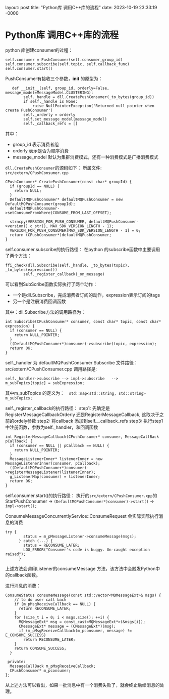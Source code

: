 layout: post
title: "Python库 调用C++库的流程"
date: 2023-10-19 23:33:19 -0000

# Python库 调用C++库的流程
python 库创建consumer的过程：
```
self.consumer = PushConsumer(self.consumer_group_id)
self.consumer.subscribe(self.topic, self.callback_func)
self.consumer.start()
```

PushConsumer有接收三个参数，__init__ 的原型为：
```
   def __init__(self, group_id, orderly=False, message_model=MessageModel.CLUSTERING):
        self._handle = dll.CreatePushConsumer(_to_bytes(group_id))
        if self._handle is None:
            raise NullPointerException('Returned null pointer when create PushConsumer')
        self._orderly = orderly
        self.set_message_model(message_model)
        self._callback_refs = []
```
其中：
 - group_id 表示消费者组
 - orderly 表示是否为顺序消费
 - message_model 默认为集群消费模式，还有一种消费模式是广播消费模式

`dll.CreatePushConsumer`的源码如下：
所属文件: `src/extern/CPushConsumer.cpp`

```
CPushConsumer* CreatePushConsumer(const char* groupId) {
  if (groupId == NULL) {
    return NULL;
  }
  DefaultMQPushConsumer* defaultMQPushConsumer = new DefaultMQPushConsumer(groupId);
  defaultMQPushConsumer->setConsumeFromWhere(CONSUME_FROM_LAST_OFFSET);

  strncpy(VERSION_FOR_PUSH_CONSUMER, defaultMQPushConsumer->version().c_str(), MAX_SDK_VERSION_LENGTH - 1);
  VERSION_FOR_PUSH_CONSUMER[MAX_SDK_VERSION_LENGTH - 1] = 0;
  return (CPushConsumer*)defaultMQPushConsumer;
}

```
self.consumer.subscribe的执行路径：
在python 的subscribe函数中主要调用了两个方法：
```
ffi_check(dll.Subscribe(self._handle, _to_bytes(topic), _to_bytes(expression)))
        self._register_callback(_on_message)
```

可以看到SubScribe函数实际执行了两个动作：
 - 一个是dll.Subscribe，完成消费者订阅的动作，expression表示订阅的tags
 - 另一个是注册消费回调函数

其中：dll.Subscribe方法的调用路径为：
```
int Subscribe(CPushConsumer* consumer, const char* topic, const char* expression) {
  if (consumer == NULL) {
    return NULL_POINTER;
  }
  ((DefaultMQPushConsumer*)consumer)->subscribe(topic, expression);
  return OK;
}
```
self._handler 为 defaultMQPushConsumer
Subscribe 文件路径：src/extern/CPushConsumer.cpp
调用路径是:
```
self._handler->subscribe --> impl->subscribe   --> 
m_subTopics[topic] = subExpression; 
```
其中m_subTopics 的定义为：`  std::map<std::string, std::string> m_subTopics;`

self._register_callback的执行路径：
step1: 先确定是RegisterMessageCallbackOrderly 还是RegisterMessageCallback, 这取决于之前的ordely参数
step2: 将callback 添加到self.__callback_refs
step3: 执行step1中注册函数，参数为self._handler，和回调函数
```
int RegisterMessageCallback(CPushConsumer* consumer, MessageCallBack pCallback) {
  if (consumer == NULL || pCallback == NULL) {
    return NULL_POINTER;
  }
  MessageListenerInner* listenerInner = new MessageListenerInner(consumer, pCallback);
  ((DefaultMQPushConsumer*)consumer)->registerMessageListener(listenerInner);
  g_ListenerMap[consumer] = listenerInner;
  return OK;
}
```

self.consumer.start()的执行路径：
执行的`src/extern/CPushConsumer.cpp`的 StartPushConsumer
-> `(DefaultMQPushConsumer*)consumer)->start()` -> `impl->start();` 

ConsumeMessageConcurrentlyService::ConsumeRequest 会实际实际执行消息的消费
```
try {
        status = m_pMessageListener->consumeMessage(msgs);
      } catch (...) {
        status = RECONSUME_LATER;
        LOG_ERROR("Consumer's code is buggy. Un-caught exception raised");
      }
```
上述方法会调用Listener的consumeMessage 方法，该方法中会触发Python中的callback函数。

进行消息的消费：
```
ConsumeStatus consumeMessage(const std::vector<MQMessageExt>& msgs) {
    // to do user call back
    if (m_pMsgReceiveCallback == NULL) {
      return RECONSUME_LATER;
    }
    for (size_t i = 0; i < msgs.size(); ++i) {
      MQMessageExt* msg = const_cast<MQMessageExt*>(&msgs[i]);
      CMessageExt* message = (CMessageExt*)(msg);
      if (m_pMsgReceiveCallback(m_pconsumer, message) != E_CONSUME_SUCCESS)
        return RECONSUME_LATER;
    }
    return CONSUME_SUCCESS;
  }

 private:
  MessageCallBack m_pMsgReceiveCallback;
  CPushConsumer* m_pconsumer;
};
```
从上述方法可以看出，如果一批消息中有一个消费失败了，就会终止后续消息的处理。

